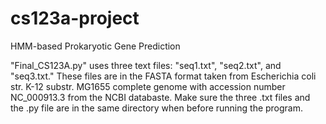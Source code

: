 # cs123a-project
HMM-based Prokaryotic Gene Prediction

"Final_CS123A.py" uses three text files: "seq1.txt", "seq2.txt", and "seq3.txt."  These files are in the FASTA format taken from Escherichia coli str. K-12 substr. MG1655 complete genome with accession number NC_000913.3 from the NCBI databaste.  Make sure the three .txt files and the .py file are in the same directory when before running the program.
